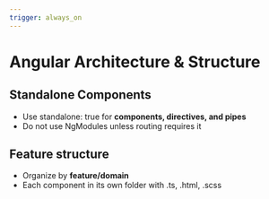 ```yaml
---
trigger: always_on
---
```


# Angular Architecture & Structure

## Standalone Components

- Use standalone: true for **components, directives, and pipes**
- Do not use NgModules unless routing requires it

## Feature structure

- Organize by **feature/domain**
- Each component in its own folder with .ts, .html, .scss
